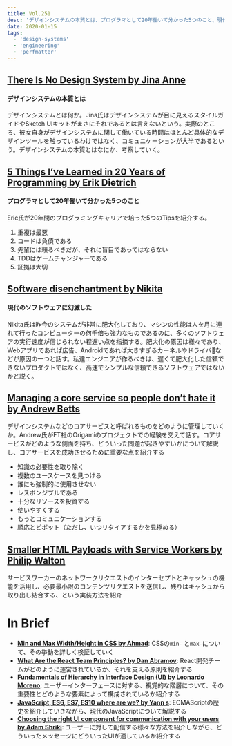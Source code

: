 ```yaml
---
title: Vol.251
desc: 'デザインシステムの本質とは、プログラマとして20年働いて分かった5つのこと、現代のソフトウェアに幻滅した、ほか計11リンク'
date: 2020-01-15
tags:
  - 'design-systems'
  - 'engineering'
  - 'perfmatter'
---
```


## [There Is No Design System by Jina Anne](https://24ways.org/2019/there-is-no-design-system/)
#### デザインシステムの本質とは

デザインシステムとは何か。Jina氏はデザインシステムが目に見えるスタイルガイドやSketch UIキットがまさにそれであるとは言えないという。実際のところ、彼女自身がデザインシステムに関して働いている時間はほとんど具体的なデザインツールを触っているわけではなく、コミュニケーションが大半であるという。デザインシステムの本質とはなにか、考察していく。

## [5 Things I’ve Learned in 20 Years of Programming by Erik Dietrich](https://daedtech.com/5-things-ive-learned-in-20-years-of-programming/)
#### プログラマとして20年働いて分かった5つのこと

Eric氏が20年間のプログラミングキャリアで培った5つのTipsを紹介する。

1. 重複は最悪
2. コードは負債である
3. 先輩には頼るべきだが、それに盲目であってはならない
4. TDDはゲームチャンジャーである
5. 証拠は大切

## [Software disenchantment by Nikita](https://tonsky.me/blog/disenchantment/)
#### 現代のソフトウェアに幻滅した

Nikita氏は昨今のシステムが非常に肥大化しており、マシンの性能は人を月に連れて行ったコンピューターの何千倍も強力なものであるのに、多くのソフトウェアの実行速度が信じられない程遅い点を指摘する。肥大化の原因は様々であり、Webアプリであれば広告、Androidであれば大きすぎるカーネルやドライバなどが原因の一つと話す。私達エンジニアが作るべきは、遅くて肥大化した信頼できないプロダクトではなく、高速でシンプルな信頼できるソフトウェアではないかと説く。

## [Managing a core service so people don’t hate it by Andrew Betts](https://trib.tv/2020/01/03/managing-a-core-service-so-people-dont-hate-it/)

デザインシステムなどのコアサービスと呼ばれるものをどのように管理していくか。Andrew氏がFT社のOrigamiのプロジェクトでの経験を交えて話す。コアサービスがどのような側面を持ち、どういった問題が起きやすいかについて解説し、コアサービスを成功させるために重要な点を紹介する

* 知識の必要性を取り除く
* 複数のユースケースを見つける
* 誰にも強制的に使用させない
* レスポンジブルである
* 十分なリソースを投資する
* 使いやすくする
* もっとコミュニケーションする
* 順応とピボット（ただし、いつリタイアするかを見極める）

## [Smaller HTML Payloads with Service Workers by Philip Walton](https://philipwalton.com/articles/smaller-html-payloads-with-service-workers/)

サービスワーカーのネットワークリクエストのインターセプトとキャッシュの機能を活用し、必要最小限のコンテンツリクエストを送信し、残りはキャシュから取り出し結合する、という実装方法を紹介

# In Brief
* **[Min and Max Width/Height in CSS by Ahmad](https://ishadeed.com/article/min-max-css/)**: CSSの`min-` と`max-`について、その挙動を詳しく検証していく
* **[What Are the React Team Principles? by Dan Abramov](https://overreacted.io/what-are-the-react-team-principles/)**: React開発チームがどのように運営されているか、それを支える原則を紹介する
* **[Fundamentals of Hierarchy in Interface Design (UI) by Leonardo Moreno](https://medium.com/swlh/fundamentals-of-hierarchy-in-interface-design-ui-ba8e3017dceb)**: ユーザーインターフェースに対する、視覚的な階層について、その重要性とどのような要素によって構成されているか紹介する
* **[JavaScript, ES6, ES7, ES10 where are we? by Yann s](https://medium.com/engineered-publicis-sapient/javascript-es6-es7-es10-where-are-we-8ac044dfd964)**: ECMAScriptの歴史を紹介していきながら、現代のJavaScriptについて解説する
* **[Choosing the right UI component for communication with your users by Adam Shriki](https://medium.com/@adamshriki/choosing-the-right-ui-component-for-communication-with-your-users-523499c39490)**: ユーザーに対して配信する様々な方法を紹介しながら、どういったメッセージにどういったUIが適しているか紹介する
